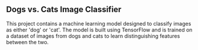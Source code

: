 ## Dogs vs. Cats Image Classifier
This project contains a machine learning model designed to classify images as either 'dog' or 'cat'. The model is built using TensorFlow and is trained on a dataset of images from dogs and cats to learn distinguishing features between the two.
